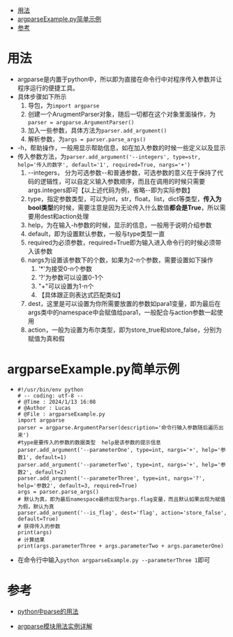 <!-- START doctoc generated TOC please keep comment here to allow auto update -->
<!-- DON'T EDIT THIS SECTION, INSTEAD RE-RUN doctoc TO UPDATE -->

- [用法](#%E7%94%A8%E6%B3%95)
- [argparseExample.py简单示例](#argparseexamplepy%E7%AE%80%E5%8D%95%E7%A4%BA%E4%BE%8B)
- [参考](#%E5%8F%82%E8%80%83)

<!-- END doctoc generated TOC please keep comment here to allow auto update -->

# 用法

- argparse是内置于python中，所以即为直接在命令行中对程序传入参数并让程序运行的便捷工具。
- 具体步骤如下所示
  1. 导包，为`import argparse`
  2. 创建一个ArugmentParser对象，随后一切都在这个对象里面操作，为`parser = argparse.ArgumentParser()`
  3. 加入一些参数，具体方法为`parser.add_argument()`
  4. 解析参数，为`args = parser.parse_args()`
- -h，帮助操作，一般用显示帮助信息，如在加入参数的时候一些定义以及显示
- 传入参数方法，为`parser.add_argument('--integers', type=str, help='传入的数字', default='1', required=True, nargs='+')`
  1. --integers， 分为可选参数--和普通参数，可选参数的意义在于保持了代码的逻辑性，可以自定义输入参数顺序，而且在调用的时候只需要args.integers即可【以上述代码为例，省略--即为实际参数】
  2. type，指定参数类型，可以为int，str，float，list，dict等类型，**传入为bool类型**的时候，需要注意是因为无论传入什么数值**都会是True**，所以需要用dest和action处理
  3. help，为在输入-h参数的时候，显示的信息，一般用于说明介绍参数
  4. default，即为设置默认参数，一般与type类型一直
  5. required为必须参数，required=True即为输入进入命令行的时候必须带入该参数
  6. nargs为设置该参数下的个数，如果为2-n个参数，需要设置如下操作
     1. '\*'为接受0-n个参数
     2. '?'为参数可以设置0-1个
     3. "+"可以设置为1-n个
     4. 【具体跟正则表达式匹配类似】
  7. dest，这里是可以设置为你所需要放置的参数如para1变量，即为最后在args类中的namespace中会赋值给para1，一般配合与action参数一起使用
  8. action，一般为设置为布尔类型，即为store_true和store_false，分别为赋值为真和假

# argparseExample.py简单示例

- ```
  #!/usr/bin/env python
  # -- coding: utf-8 --
  # @Time : 2024/1/13 16:08
  # @Author : Lucas
  # @File : argparseExample.py
  import argparse
  parser = argparse.ArgumentParser(description='命令行输入参数随后遍历出来')
  #type是要传入的参数的数据类型  help是该参数的提示信息
  parser.add_argument('--parameterOne', type=int, nargs='+', help='参数1', default=1)
  parser.add_argument('--parameterTwo', type=int, nargs='+', help='参数2', default=2)
  parser.add_argument('--parameterThree', type=int, nargs='?', help='参数2', default=3, required=True)
  args = parser.parse_args()
  # 默认为真，即为最后namespace最终出现为args.flag变量，而且默认如果出现为赋值为假，默认为真
  parser.add_argument('--is_flag', dest='flag', action='store_false', default=True)
  # 获得传入的参数
  print(args)
  # 计算结果
  print(args.parameterThree + args.parameterTwo + args.parameterOne)
  ```
  
- 在命令行中输入`python argparseExample.py --parameterThree 1`即可

# 参考

- [python中parse的用法](https://blog.csdn.net/qq_35498453/article/details/108757215)

- [argparse模块用法实例详解](https://zhuanlan.zhihu.com/p/56922793)